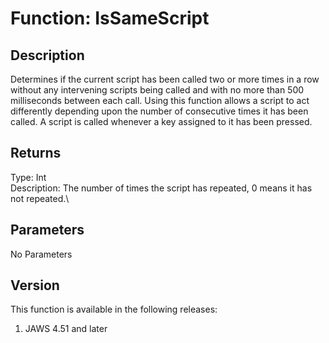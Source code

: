 # Function: IsSameScript

## Description

Determines if the current script has been called two or more times in a
row without any intervening scripts being called and with no more than
500 milliseconds between each call. Using this function allows a script
to act differently depending upon the number of consecutive times it has
been called. A script is called whenever a key assigned to it has been
pressed.

## Returns

Type: Int\
Description: The number of times the script has repeated, 0 means it has
not repeated.\

## Parameters

No Parameters

## Version

This function is available in the following releases:

1.  JAWS 4.51 and later
